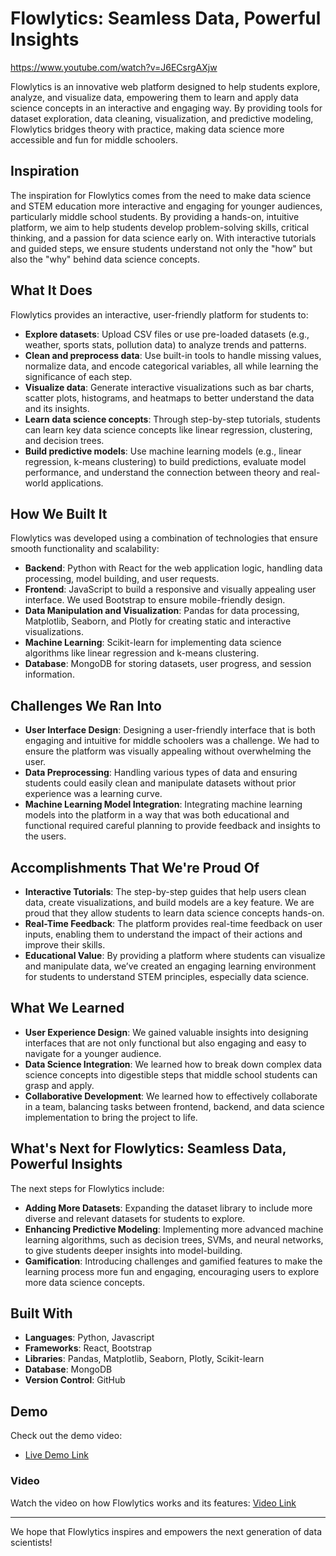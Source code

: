 # Flowlytics: Seamless Data, Powerful Insights

https://www.youtube.com/watch?v=J6ECsrgAXjw

Flowlytics is an innovative web platform designed to help students explore, analyze, and visualize data, empowering them to learn and apply data science concepts in an interactive and engaging way. By providing tools for dataset exploration, data cleaning, visualization, and predictive modeling, Flowlytics bridges theory with practice, making data science more accessible and fun for middle schoolers.

## Inspiration
The inspiration for Flowlytics comes from the need to make data science and STEM education more interactive and engaging for younger audiences, particularly middle school students. By providing a hands-on, intuitive platform, we aim to help students develop problem-solving skills, critical thinking, and a passion for data science early on. With interactive tutorials and guided steps, we ensure students understand not only the "how" but also the "why" behind data science concepts.

## What It Does
Flowlytics provides an interactive, user-friendly platform for students to:
- **Explore datasets**: Upload CSV files or use pre-loaded datasets (e.g., weather, sports stats, pollution data) to analyze trends and patterns.
- **Clean and preprocess data**: Use built-in tools to handle missing values, normalize data, and encode categorical variables, all while learning the significance of each step.
- **Visualize data**: Generate interactive visualizations such as bar charts, scatter plots, histograms, and heatmaps to better understand the data and its insights.
- **Learn data science concepts**: Through step-by-step tutorials, students can learn key data science concepts like linear regression, clustering, and decision trees.
- **Build predictive models**: Use machine learning models (e.g., linear regression, k-means clustering) to build predictions, evaluate model performance, and understand the connection between theory and real-world applications.

## How We Built It
Flowlytics was developed using a combination of technologies that ensure smooth functionality and scalability:
- **Backend**: Python with React for the web application logic, handling data processing, model building, and user requests.
- **Frontend**: JavaScript to build a responsive and visually appealing user interface. We used Bootstrap to ensure mobile-friendly design.
- **Data Manipulation and Visualization**: Pandas for data processing, Matplotlib, Seaborn, and Plotly for creating static and interactive visualizations.
- **Machine Learning**: Scikit-learn for implementing data science algorithms like linear regression and k-means clustering.
- **Database**: MongoDB for storing datasets, user progress, and session information.

## Challenges We Ran Into
- **User Interface Design**: Designing a user-friendly interface that is both engaging and intuitive for middle schoolers was a challenge. We had to ensure the platform was visually appealing without overwhelming the user.
- **Data Preprocessing**: Handling various types of data and ensuring students could easily clean and manipulate datasets without prior experience was a learning curve.
- **Machine Learning Model Integration**: Integrating machine learning models into the platform in a way that was both educational and functional required careful planning to provide feedback and insights to the users.
  
## Accomplishments That We're Proud Of
- **Interactive Tutorials**: The step-by-step guides that help users clean data, create visualizations, and build models are a key feature. We are proud that they allow students to learn data science concepts hands-on.
- **Real-Time Feedback**: The platform provides real-time feedback on user inputs, enabling them to understand the impact of their actions and improve their skills.
- **Educational Value**: By providing a platform where students can visualize and manipulate data, we’ve created an engaging learning environment for students to understand STEM principles, especially data science.

## What We Learned
- **User Experience Design**: We gained valuable insights into designing interfaces that are not only functional but also engaging and easy to navigate for a younger audience.
- **Data Science Integration**: We learned how to break down complex data science concepts into digestible steps that middle school students can grasp and apply.
- **Collaborative Development**: We learned how to effectively collaborate in a team, balancing tasks between frontend, backend, and data science implementation to bring the project to life.

## What's Next for Flowlytics: Seamless Data, Powerful Insights
The next steps for Flowlytics include:
- **Adding More Datasets**: Expanding the dataset library to include more diverse and relevant datasets for students to explore.
- **Enhancing Predictive Modeling**: Implementing more advanced machine learning algorithms, such as decision trees, SVMs, and neural networks, to give students deeper insights into model-building.
- **Gamification**: Introducing challenges and gamified features to make the learning process more fun and engaging, encouraging users to explore more data science concepts.

## Built With
- **Languages**: Python, Javascript
- **Frameworks**: React, Bootstrap
- **Libraries**: Pandas, Matplotlib, Seaborn, Plotly, Scikit-learn
- **Database**: MongoDB
- **Version Control**: GitHub

## Demo
Check out the demo video:
- [Live Demo Link ](http://your-demo-link)

### Video 
Watch the video  on how Flowlytics works and its features:
[Video Link](https://youtu.be/J6ECsrgAXjw)

---

We hope that Flowlytics inspires and empowers the next generation of data scientists!

